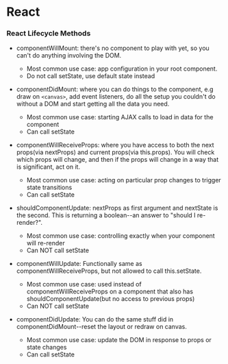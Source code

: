 # React
### React Lifecycle Methods
- componentWillMount: there's no component to play with yet, so you can't do anything involving the DOM.
  - Most common use case: app configuration in your root component.
  - Do not call setState, use default state instead

- componentDidMount: where you can do things to the component, e.g draw on ```<canvas>```, add event listeners, do all the setup you couldn't do without a DOM and start getting all the data you need.
  - Most common use case: starting AJAX calls to load in data for the component
  - Can call setState

- componentWillReceiveProps: where you have access to both the next props(via nextProps) and current props(via this.props). You will check which props will change, and then if the props will change in a way that is significant, act on it.
  - Most common use case: acting on particular prop changes to trigger state transitions
  - Can call setState

- shouldComponentUpdate: nextProps as first argument and nextState is the second. This is returning a boolean--an answer to "should I re-render?".
  - Most common use case: controlling exactly when your component will re-render
  - Can NOT call setState

- componentWillUpdate: Functionally same as componentWillReceiveProps, but not allowed to call this.setState.
  - Most common use case: used instead of componentWillReceiveProps on a component that also has shouldComponentUpdate(but no access to previous props)
  - Can NOT call setState

- componentDidUpdate: You can do the same stuff did in componentDidMount--reset the layout or redraw on canvas.
  - Most common use case: update the DOM in response to props or state changes
  - Can call setState
  
